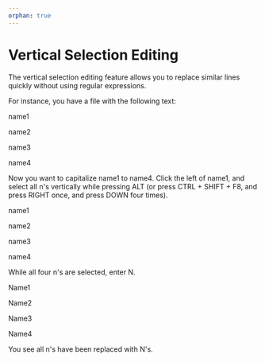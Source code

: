 ```yaml
---
orphan: true
---
```

# Vertical Selection Editing

The vertical selection editing feature allows you to replace similar lines quickly without using regular expressions.

For instance, you have a file with the following text:

name1

name2

name3

name4

Now you want to capitalize name1 to name4. Click the left of name1, and select all n's vertically while pressing ALT (or press CTRL + SHIFT + F8, and press RIGHT once, and press DOWN four times).

name1

name2

name3

name4

While all four n's are selected, enter N.

Name1

Name2

Name3

Name4

You see all n's have been replaced with N's.
